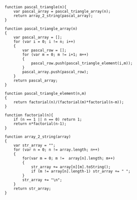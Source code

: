     function pascal_triangle(n){
        var pascal_array = pascal_triangle_array(n);
        return array_2_string(pascal_array);
    }
    
    function pascal_triangle_array(n)
    {
        var pascal_array = [];
        for (var i = 0; i != n; i++)
        {
            var pascal_row = [];
            for (var m = 0; m != i+1; m++)
            {
                pascal_row.push(pascal_triangle_element(i,m));
            }
            pascal_array.push(pascal_row);
        }
        return pascal_array;
    }
    
    function pascal_triangle_element(n,m)
    {
        return factorial(n)/(factorial(m)*factorial(n-m));
    }
    
    function factorial(n){
        if (n == 1 || n == 0) return 1;
        return n*factorial(n-1);
    }
    
    function array_2_string(array)
    {
        var str_array = "";
        for (var n = 0; n != array.length; n++)
        {
            for(var m = 0; m !=  array[n].length; m++)
            {
                str_array += array[n][m].toString();
                if (m != array[n].length-1) str_array += " ";
            }
            str_array += "\n";
        }
        return str_array;
    }
    